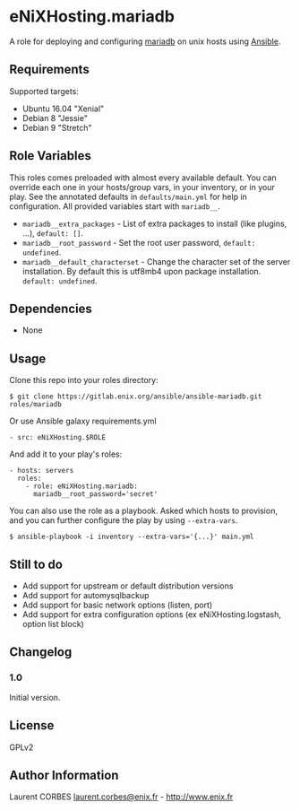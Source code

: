 eNiXHosting.mariadb
=================

A role for deploying and configuring [mariadb](http://mariadb.org) on unix hosts using [Ansible](http://www.ansible.com/).


Requirements
------------

Supported targets:

- Ubuntu 16.04 "Xenial"
- Debian 8 "Jessie"
- Debian 9 "Stretch"


Role Variables
--------------

This roles comes preloaded with almost every available default. You can override each one in your hosts/group vars, in your inventory, or in your play. See the annotated defaults in `defaults/main.yml` for help in configuration. All provided variables start with `mariadb__`.

- `mariadb__extra_packages` - List of extra packages to install (like plugins, ...), `default: []`.
- `mariadb__root_password` - Set the root user password, `default: undefined`.
- `mariadb__default_characterset` - Change the character set of the server installation. By default this is utf8mb4 upon package installation. `default: undefined`.

Dependencies
------------

- None

Usage
-----

Clone this repo into your roles directory:

    $ git clone https://gitlab.enix.org/ansible/ansible-mariadb.git roles/mariadb

Or use Ansible galaxy requirements.yml

    - src: eNiXHosting.$ROLE


And add it to your play's roles:

    - hosts: servers
      roles:
        - role: eNiXHosting.mariadb:
          mariadb__root_password='secret'


You can also use the role as a playbook. Asked which hosts to provision, and you can further configure the play by using `--extra-vars`.

    $ ansible-playbook -i inventory --extra-vars='{...}' main.yml


Still to do
-----------

- Add support for upstream or default distribution versions
- Add support for automysqlbackup
- Add support for basic network options (listen, port)
- Add support for extra configuration options (ex eNiXHosting.logstash, option list block)

Changelog
---------

### 1.0

Initial version.

License
-------

GPLv2

Author Information
------------------

Laurent CORBES <laurent.corbes@enix.fr> - http://www.enix.fr
